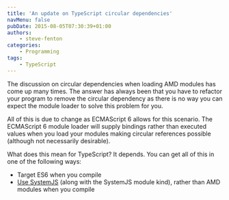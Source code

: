 ```yaml
---
title: 'An update on TypeScript circular dependencies'
navMenu: false
pubDate: 2015-08-05T07:30:39+01:00
authors:
    - steve-fenton
categories:
    - Programming
tags:
    - TypeScript
---
```


The discussion on circular dependencies when loading AMD modules has come up many times. The answer has always been that you have to refactor your program to remove the circular dependency as there is no way you can expect the module loader to solve this problem for you.

All of this is due to change as ECMAScript 6 allows for this scenario. The ECMAScript 6 module loader will supply bindings rather than executed values when you load your modules making circular references possible (although not necessarily desirable).

What does this mean for TypeScript? It depends. You can get all of this in one of the following ways:

- Target ES6 when you compile
- [Use SystemJS](https://github.com/systemjs/systemjs) (along with the SystemJS module kind), rather than AMD modules when you compile